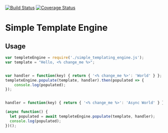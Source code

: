 [![Build Status](https://travis-ci.org/billykong/simple-templating-engine.svg?branch=master)](https://travis-ci.org/billykong/simple-templating-engine)
[![Coverage Status](https://coveralls.io/repos/github/billykong/simple-templating-engine/badge.svg?branch=master)](https://coveralls.io/github/billykong/simple-templating-engine?branch=master)


# Simple Template Engine

## Usage
```JavaScript
var templeteEngine = require('./simple_templating_engine.js');
var template = "Hello, <% change_me %>";


var handler = function(key) { return { '<% change_me %>': 'World' } };
templeteEngine.populate(template, handler).then(populated => {
    console.log(populated);
});


handler = function(key) { return { '<% change_me %>': 'Async World' } };

(async function() {
  let populated = await templeteEngine.populate(template, handler);
  console.log(populated);
})();

```

